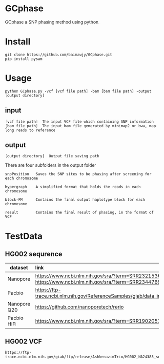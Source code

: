 # GCphase
GCphase a SNP phasing method using python.

# Install
```
git clone https://github.com/baimawjy/GCphase.git
pip install pysam
```

# Usage

```
python GCphase.py -vcf [vcf file path] -bam [bam file path] -output [output directory]
```
## input
```
[vcf file path]  The input VCF file which containing SNP information
[bam file path]  The input bam file generated by minimap2 or bwa, map long reads to reference
```
## output
```
[output directory]  Output file saving path
```
There are four subfolders in the output folder
```
snpPosition   Saves the SNP sites to be phasing after screening for each chromosome

hypergraph    A simplified format that holds the reads in each chromosome

block-FM      Contains the final output haplotype block for each chromosome

result        Contains the final result of phasing, in the format of VCF
```

# TestData
## HG002 sequrence
| dataset | link |
|---------|:-----|
| Nanopore | https://www.ncbi.nlm.nih.gov/sra/?term=SRR23215364 <br> https://www.ncbi.nlm.nih.gov/sra/?term=SRR23447694 |
| Pacbio | https://ftp-trace.ncbi.nlm.nih.gov/ReferenceSamples/giab/data_indexes/AshkenazimTrio/sequence.index.AJtrio_PacBio_CCS_15kb_20kb_chemistry2_02112020.HG002 |
| Nanopore Q20 | https://github.com/nanoporetech/rerio |
| Pacbio HiFi | https://www.ncbi.nlm.nih.gov/sra/?term=SRR19020573 |

## HG002 VCF
```
https://ftp-trace.ncbi.nlm.nih.gov/giab/ftp/release/AshkenazimTrio/HG002_NA24385_son/NISTv4.2.1/GRCh38/HG002_GRCh38_1_22_v4.2.1_benchmark.vcf.gz
```
